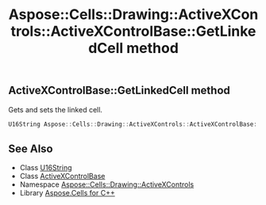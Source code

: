 ﻿---
title: Aspose::Cells::Drawing::ActiveXControls::ActiveXControlBase::GetLinkedCell method
linktitle: GetLinkedCell
second_title: Aspose.Cells for C++ API Reference
description: 'Aspose::Cells::Drawing::ActiveXControls::ActiveXControlBase::GetLinkedCell method. Gets and sets the linked cell in C++.'
type: docs
weight: 1100
url: /cpp/aspose.cells.drawing.activexcontrols/activexcontrolbase/getlinkedcell/
---
## ActiveXControlBase::GetLinkedCell method


Gets and sets the linked cell.

```cpp
U16String Aspose::Cells::Drawing::ActiveXControls::ActiveXControlBase::GetLinkedCell()
```

## See Also

* Class [U16String](../../../aspose.cells/u16string/)
* Class [ActiveXControlBase](../)
* Namespace [Aspose::Cells::Drawing::ActiveXControls](../../)
* Library [Aspose.Cells for C++](../../../)
